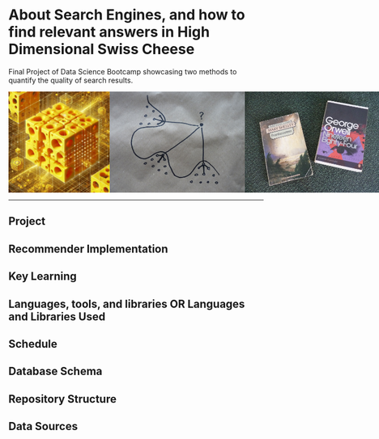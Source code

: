 # About Search Engines, and how to find relevant answers in High Dimensional Swiss Cheese
Final Project of Data Science Bootcamp showcasing two methods to quantify the quality of search results.

<div style="display: flex;">
  <img src="images/high_dimensional_cheese.jpg" style="height: 200px;">
  <img src="images/P1120589.JPG" style="height: 200px;"> 
  <img src="images/frankenstein_1984.jpg" style="height: 200px;">
  <img src="images/robotsalut.png" style="height: 200px;">
</div>

----
## Project

## Recommender Implementation

## Key Learning

## Languages, tools, and libraries OR Languages and Libraries Used

## Schedule

## Database Schema

## Repository Structure

## Data Sources

